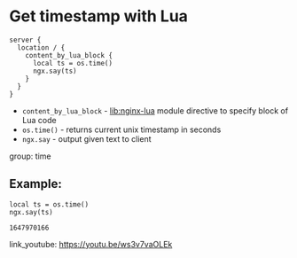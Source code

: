 # Get timestamp with Lua

```nginx
server {
  location / {
    content_by_lua_block {
      local ts = os.time()
      ngx.say(ts)
    }
  }
}
```

- `content_by_lua_block` - [lib:nginx-lua](/nginx-lua/how-to-install-nginx-lua-module-in-ubuntu-ubuntuversion) module directive to specify block of Lua code
- `os.time()` - returns current unix timestamp in seconds
- `ngx.say` - output given text to client

group: time

## Example: 
```nginx
local ts = os.time()
ngx.say(ts)
```
```
1647970166

```

link_youtube: https://youtu.be/ws3v7vaOLEk
